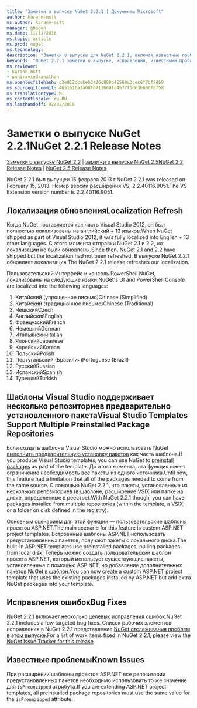 ```yaml
---
title: "Заметки о выпуске NuGet 2.2.1 | Документы Microsoft"
author: karann-msft
ms.author: karann-msft
manager: ghogen
ms.date: 11/11/2016
ms.topic: article
ms.prod: nuget
ms.technology: 
description: "Заметки о выпуске для NuGet 2.2.1, включая известные проблемы, исправленные ошибки, добавленные функции и DCR."
keywords: "NuGet 2.2.1 заметки о выпуске, исправления, известными проблемами, добавлены функции, DCR"
ms.reviewer:
- karann-msft
- unniravindranathan
ms.openlocfilehash: c3e912dcabeb3a26c880b42560a3cec6f7bf2db9
ms.sourcegitcommit: 4651b16a3a08f6711669fc4577f5d63b600f8f58
ms.translationtype: MT
ms.contentlocale: ru-RU
ms.lasthandoff: 02/02/2018
---
```

# <a name="nuget-221-release-notes"></a><span data-ttu-id="3c9f4-104">Заметки о выпуске NuGet 2.2.1</span><span class="sxs-lookup"><span data-stu-id="3c9f4-104">NuGet 2.2.1 Release Notes</span></span>

<span data-ttu-id="3c9f4-105">[Заметки о выпуске NuGet 2.2](../release-notes/nuget-2.2.md) | [заметки о выпуске NuGet 2.5](../release-notes/nuget-2.5.md)</span><span class="sxs-lookup"><span data-stu-id="3c9f4-105">[NuGet 2.2 Release Notes](../release-notes/nuget-2.2.md) | [NuGet 2.5 Release Notes](../release-notes/nuget-2.5.md)</span></span>

<span data-ttu-id="3c9f4-106">NuGet 2.2.1 был выпущен 15 февраля 2013 г.</span><span class="sxs-lookup"><span data-stu-id="3c9f4-106">NuGet 2.2.1 was released on February 15, 2013.</span></span>  <span data-ttu-id="3c9f4-107">Номер версии расширения VS, 2.2.40116.9051.</span><span class="sxs-lookup"><span data-stu-id="3c9f4-107">The VS Extension version number is 2.2.40116.9051.</span></span>

## <a name="localization-refresh"></a><span data-ttu-id="3c9f4-108">Локализация обновления</span><span class="sxs-lookup"><span data-stu-id="3c9f4-108">Localization Refresh</span></span>
<span data-ttu-id="3c9f4-109">Когда NuGet поставляется как часть Visual Studio 2012, он был полностью локализованы на английский + 13 языков.</span><span class="sxs-lookup"><span data-stu-id="3c9f4-109">When NuGet shipped as part of Visual Studio 2012, it was fully localized into English + 13 other languages.</span></span>  <span data-ttu-id="3c9f4-110">С этого момента отправки NuGet 2.1 и 2.2, но локализации не были обновлены.</span><span class="sxs-lookup"><span data-stu-id="3c9f4-110">Since then, NuGet 2.1 and 2.2 have shipped but the localization had not been refreshed.</span></span>  <span data-ttu-id="3c9f4-111">В выпуске NuGet 2.2.1 обновляет локализация.</span><span class="sxs-lookup"><span data-stu-id="3c9f4-111">The NuGet 2.2.1 release refreshes our localization.</span></span>

<span data-ttu-id="3c9f4-112">Пользовательский Интерфейс и консоль PowerShell NuGet, локализованы на следующие языки:</span><span class="sxs-lookup"><span data-stu-id="3c9f4-112">NuGet's UI and PowerShell Console are localized into the following languages:</span></span>

1. <span data-ttu-id="3c9f4-113">Китайский (упрощенное письмо)</span><span class="sxs-lookup"><span data-stu-id="3c9f4-113">Chinese (Simplified)</span></span>
1. <span data-ttu-id="3c9f4-114">Китайский (традиционное письмо)</span><span class="sxs-lookup"><span data-stu-id="3c9f4-114">Chinese (Traditional)</span></span>
1. <span data-ttu-id="3c9f4-115">Чешский</span><span class="sxs-lookup"><span data-stu-id="3c9f4-115">Czech</span></span>
1. <span data-ttu-id="3c9f4-116">Английский</span><span class="sxs-lookup"><span data-stu-id="3c9f4-116">English</span></span>
1. <span data-ttu-id="3c9f4-117">Французский</span><span class="sxs-lookup"><span data-stu-id="3c9f4-117">French</span></span>
1. <span data-ttu-id="3c9f4-118">Немецкий</span><span class="sxs-lookup"><span data-stu-id="3c9f4-118">German</span></span>
1. <span data-ttu-id="3c9f4-119">Итальянский</span><span class="sxs-lookup"><span data-stu-id="3c9f4-119">Italian</span></span>
1. <span data-ttu-id="3c9f4-120">Японский</span><span class="sxs-lookup"><span data-stu-id="3c9f4-120">Japanese</span></span>
1. <span data-ttu-id="3c9f4-121">Корейский</span><span class="sxs-lookup"><span data-stu-id="3c9f4-121">Korean</span></span>
1. <span data-ttu-id="3c9f4-122">Польский</span><span class="sxs-lookup"><span data-stu-id="3c9f4-122">Polish</span></span>
1. <span data-ttu-id="3c9f4-123">Португальский (Бразилия)</span><span class="sxs-lookup"><span data-stu-id="3c9f4-123">Portuguese (Brazil)</span></span>
1. <span data-ttu-id="3c9f4-124">Русский</span><span class="sxs-lookup"><span data-stu-id="3c9f4-124">Russian</span></span>
1. <span data-ttu-id="3c9f4-125">Испанский</span><span class="sxs-lookup"><span data-stu-id="3c9f4-125">Spanish</span></span>
1. <span data-ttu-id="3c9f4-126">Турецкий</span><span class="sxs-lookup"><span data-stu-id="3c9f4-126">Turkish</span></span>

## <a name="visual-studio-templates-support-multiple-preinstalled-package-repositories"></a><span data-ttu-id="3c9f4-127">Шаблоны Visual Studio поддерживает несколько репозиториев предварительно установленного пакета</span><span class="sxs-lookup"><span data-stu-id="3c9f4-127">Visual Studio Templates Support Multiple Preinstalled Package Repositories</span></span>
<span data-ttu-id="3c9f4-128">Если создать шаблоны Visual Studio можно использовать NuGet [выполнить предварительную установку пакетов](../visual-studio-extensibility/visual-studio-templates.md) как часть шаблона.</span><span class="sxs-lookup"><span data-stu-id="3c9f4-128">If you produce Visual Studio templates, you can use NuGet to [preinstall packages](../visual-studio-extensibility/visual-studio-templates.md) as part of the template.</span></span>  <span data-ttu-id="3c9f4-129">До этого момента, эта функция имеет ограничение необходимость все пакеты из одного источника.</span><span class="sxs-lookup"><span data-stu-id="3c9f4-129">Until now, this feature had a limitation that all of the packages needed to come from the same source.</span></span>  <span data-ttu-id="3c9f4-130">С помощью NuGet 2.2.1, что пакеты, установленные из нескольких репозиториев (в шаблоне, расширение VSIX или папке на диске, определенные в реестре).</span><span class="sxs-lookup"><span data-stu-id="3c9f4-130">With NuGet 2.2.1 though, you can have packages installed from multiple repositories (within the template, a VSIX, or a folder on disk defined in the registry).</span></span>

<span data-ttu-id="3c9f4-131">Основным сценарием для этой функции — пользовательские шаблоны проектов ASP.NET.</span><span class="sxs-lookup"><span data-stu-id="3c9f4-131">The main scenario for this feature is custom ASP.NET project templates.</span></span>  <span data-ttu-id="3c9f4-132">Встроенные шаблоны ASP.NET использовать предустановленных пакетов, получают пакеты с локального диска.</span><span class="sxs-lookup"><span data-stu-id="3c9f4-132">The built-in ASP.NET templates use preinstalled packages, pulling packages from local disk.</span></span>  <span data-ttu-id="3c9f4-133">Теперь можно создать пользовательский шаблон проекта ASP.NET, который использует существующие пакеты, установленные с помощью ASP.NET, но добавление дополнительных пакетов NuGet в шаблон.</span><span class="sxs-lookup"><span data-stu-id="3c9f4-133">You can now create a custom ASP.NET project template that uses the existing packages installed by ASP.NET but add extra NuGet packages into your template.</span></span>

## <a name="bug-fixes"></a><span data-ttu-id="3c9f4-134">Исправления ошибок</span><span class="sxs-lookup"><span data-stu-id="3c9f4-134">Bug Fixes</span></span>
<span data-ttu-id="3c9f4-135">NuGet 2.2.1 включает несколько целевых исправления ошибок.</span><span class="sxs-lookup"><span data-stu-id="3c9f4-135">NuGet 2.2.1 includes a few targeted bug fixes.</span></span> <span data-ttu-id="3c9f4-136">Список рабочих элементов исправления в NuGet 2.2.1 представление [NuGet отслеживания проблем в этом выпуске](http://nuget.codeplex.com/workitem/list/advanced?keyword=&status=Closed&type=All&priority=All&release=NuGet%202.2.1&assignedTo=All&component=All&sortField=LastUpdatedDate&sortDirection=Descending&page=0).</span><span class="sxs-lookup"><span data-stu-id="3c9f4-136">For a list of work items fixed in NuGet 2.2.1, please view the [NuGet Issue Tracker for this release](http://nuget.codeplex.com/workitem/list/advanced?keyword=&status=Closed&type=All&priority=All&release=NuGet%202.2.1&assignedTo=All&component=All&sortField=LastUpdatedDate&sortDirection=Descending&page=0).</span></span>


## <a name="known-issues"></a><span data-ttu-id="3c9f4-137">Известные проблемы</span><span class="sxs-lookup"><span data-stu-id="3c9f4-137">Known Issues</span></span>

<span data-ttu-id="3c9f4-138">При расширении шаблоны проектов ASP.NET все репозитории предустановленных пакетов необходимо использовать то же значение для `isPreunzipped` атрибута.</span><span class="sxs-lookup"><span data-stu-id="3c9f4-138">If you are extending ASP.NET project templates, all preinstalled package repositories must use the same value for the `isPreunzipped` attribute.</span></span>
